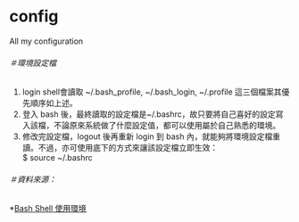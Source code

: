 config
======
All my configuration


###### ＃環境設定檔

  1. login shell會讀取 ~/.bash_profile, ~/.bash_login, ~/.profile 這三個檔案其優先順序如上述。<br/>
  2. 登入 bash 後，最終讀取的設定檔是~/.bashrc，故只要將自己喜好的設定寫入該檔，不論原來系統做了什麼設定值，都可以使用屬於自己熟悉的環境。<br/>
  3. 修改完設定檔，logout 後再重新 login 到 bash 內，就能夠將環境設定檔重讀。不過，亦可使用底下的方式來讓該設定檔立即生效：<br/>
    $ source ~/.bashrc<br/>






###### ＃資料來源：<br/>
*[Bash Shell 使用環境](http://dywang.csie.cyut.edu.tw/moodle23/dywang/linuxSystem/node90.html)
